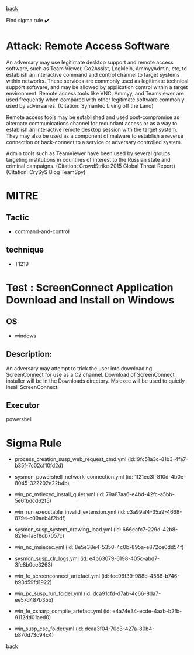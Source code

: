 
[back](../index.md)

Find sigma rule :heavy_check_mark: 

# Attack: Remote Access Software 

An adversary may use legitimate desktop support and remote access software, such as Team Viewer, Go2Assist, LogMein, AmmyyAdmin, etc, to establish an interactive command and control channel to target systems within networks. These services are commonly used as legitimate technical support software, and may be allowed by application control within a target environment. Remote access tools like VNC, Ammyy, and Teamviewer are used frequently when compared with other legitimate software commonly used by adversaries. (Citation: Symantec Living off the Land)

Remote access tools may be established and used post-compromise as alternate communications channel for redundant access or as a way to establish an interactive remote desktop session with the target system. They may also be used as a component of malware to establish a reverse connection or back-connect to a service or adversary controlled system.

Admin tools such as TeamViewer have been used by several groups targeting institutions in countries of interest to the Russian state and criminal campaigns. (Citation: CrowdStrike 2015 Global Threat Report) (Citation: CrySyS Blog TeamSpy)

# MITRE
## Tactic
  - command-and-control


## technique
  - T1219


# Test : ScreenConnect Application Download and Install on Windows
## OS
  - windows


## Description:
An adversary may attempt to trick the user into downloading ScreenConnect for use as a C2 channel. Download of ScreenConnect installer will be in the Downloads directory.
Msiexec will be used to quietly insall ScreenConnect.


## Executor
powershell

# Sigma Rule
 - process_creation_susp_web_request_cmd.yml (id: 9fc51a3c-81b3-4fa7-b35f-7c02cf10fd2d)

 - sysmon_powershell_network_connection.yml (id: 1f21ec3f-810d-4b0e-8045-322202e22b4b)

 - win_pc_msiexec_install_quiet.yml (id: 79a87aa6-e4bd-42fc-a5bb-5e6fbdcd62f5)

 - win_run_executable_invalid_extension.yml (id: c3a99af4-35a9-4668-879e-c09aeb4f2bdf)

 - sysmon_susp_system_drawing_load.yml (id: 666ecfc7-229d-42b8-821e-1a8f8cb7057c)

 - win_nc_msiexec.yml (id: 8e5e38e4-5350-4c0b-895a-e872ce0dd54f)

 - sysmon_susp_clr_logs.yml (id: e4b63079-6198-405c-abd7-3fe8b0ce3263)

 - win_fe_screenconnect_artefact.yml (id: fec96f39-988b-4586-b746-b93d59fd1922)

 - win_pc_susp_run_folder.yml (id: dca91cfd-d7ab-4c66-8da7-ee57d487b35b)

 - win_fe_csharp_compile_artefact.yml (id: e4a74e34-ecde-4aab-b2fb-9112dd01aed0)

 - win_susp_csc_folder.yml (id: dcaa3f04-70c3-427a-80b4-b870d73c94c4)



[back](../index.md)
